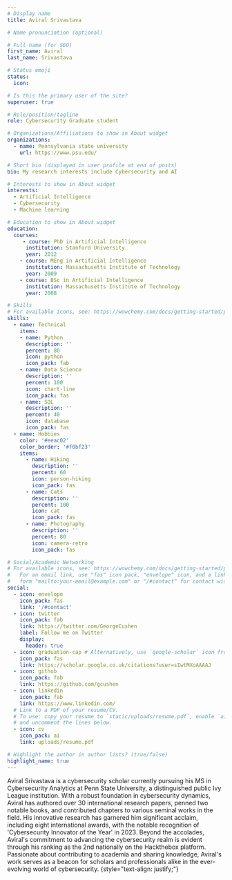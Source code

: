 ```yaml
---
# Display name
title: Aviral Srivastava

# Name pronunciation (optional)

# Full name (for SEO)
first_name: Aviral
last_name: Srivastava

# Status emoji
status:
  icon: 

# Is this the primary user of the site?
superuser: true

# Role/position/tagline
role: Cybersecurity Graduate student

# Organizations/Affiliations to show in About widget
organizations:
  - name: Pennsylvania state university
    url: https://www.psu.edu/

# Short bio (displayed in user profile at end of posts)
bio: My research interests include Cybersecurity and AI

# Interests to show in About widget
interests:
  - Artificial Intelligence
  - Cybersecurity
  - Machine learning

# Education to show in About widget
education:
  courses:
     - course: PhD in Artificial Intelligence
      institution: Stanford University
      year: 2012
    - course: MEng in Artificial Intelligence
      institution: Massachusetts Institute of Technology
      year: 2009
    - course: BSc in Artificial Intelligence
      institution: Massachusetts Institute of Technology
      year: 2008

# Skills
# For available icons, see: https://wowchemy.com/docs/getting-started/page-builder/#icons
skills:
  - name: Technical
    items:
    - name: Python
      description: ''
      percent: 80
      icon: python
      icon_pack: fab
    - name: Data Science
      description: ''
      percent: 100
      icon: chart-line
      icon_pack: fas
    - name: SQL
      description: ''
      percent: 40
      icon: database
      icon_pack: fas
  - name: Hobbies
    color: '#eeac02'
    color_border: '#f0bf23'
    items:
      - name: Hiking
        description: ''
        percent: 60
        icon: person-hiking
        icon_pack: fas
      - name: Cats
        description: ''
        percent: 100
        icon: cat
        icon_pack: fas
      - name: Photography
        description: ''
        percent: 80
        icon: camera-retro
        icon_pack: fas

# Social/Academic Networking
# For available icons, see: https://wowchemy.com/docs/getting-started/page-builder/#icons
#   For an email link, use "fas" icon pack, "envelope" icon, and a link in the
#   form "mailto:your-email@example.com" or "/#contact" for contact widget.
social:
  - icon: envelope
    icon_pack: fas
    link: '/#contact'
  - icon: twitter
    icon_pack: fab
    link: https://twitter.com/GeorgeCushen
    label: Follow me on Twitter
    display:
      header: true
  - icon: graduation-cap # Alternatively, use `google-scholar` icon from `ai` icon pack
    icon_pack: fas
    link: https://scholar.google.co.uk/citations?user=sIwtMXoAAAAJ
  - icon: github
    icon_pack: fab
    link: https://github.com/gcushen
  - icon: linkedin
    icon_pack: fab
    link: https://www.linkedin.com/
  # Link to a PDF of your resume/CV.
  # To use: copy your resume to `static/uploads/resume.pdf`, enable `ai` icons in `params.yaml`,
  # and uncomment the lines below.
  - icon: cv
    icon_pack: ai
    link: uploads/resume.pdf

# Highlight the author in author lists? (true/false)
highlight_name: true
---
```


Aviral Srivastava is a cybersecurity scholar currently pursuing his MS in Cybersecurity Analytics at Penn State University, a distinguished public Ivy League institution. With a robust foundation in cybersecurity dynamics, Aviral has authored over 30 international research papers, penned two notable books, and contributed chapters to various seminal works in the field. His innovative research has garnered him significant acclaim, including eight international awards, with the notable recognition of 'Cybersecurity Innovator of the Year' in 2023. Beyond the accolades, Aviral's commitment to advancing the cybersecurity realm is evident through his ranking as the 2nd nationally on the Hackthebox platform. Passionate about contributing to academia and sharing knowledge, Aviral's work serves as a beacon for scholars and professionals alike in the ever-evolving world of cybersecurity.
{style="text-align: justify;"}
